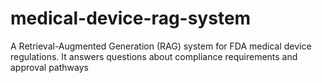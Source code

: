 # medical-device-rag-system
A Retrieval-Augmented Generation (RAG) system for FDA medical device regulations. It answers questions about compliance requirements and approval pathways
